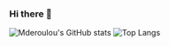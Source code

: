 ### Hi there 👋

![Mderoulou's GitHub stats](https://github-readme-stats.vercel.app/api?username=mderoulou&show_icons=true&theme=tokyonight&count_private=true&hide=prs&custom_title=Totaly%20not%20Mderoulou's%20%20GitHub%20Stats)
![Top Langs](https://github-readme-stats.vercel.app/api/top-langs/?username=liardnos&layout=compact&theme=tokyonight&custom_title=Most%20Used%20Languages)
<!--

Here are some ideas to get you started:

- 🔭 I’m currently working on ...
- 🌱 I’m currently learning ...
- 👯 I’m looking to collaborate on ...
- 🤔 I’m looking for help with ...
- 💬 Ask me about ...
- 📫 How to reach me: ...
- 😄 Pronouns: ...
- ⚡ Fun fact: ...
-->
